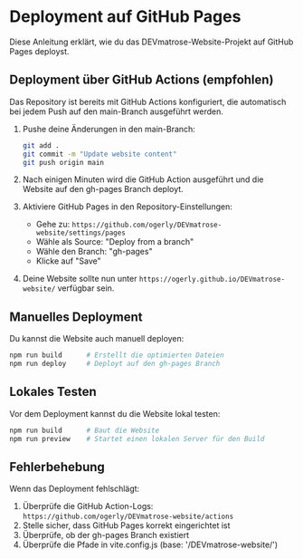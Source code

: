 # Deployment auf GitHub Pages

Diese Anleitung erklärt, wie du das DEVmatrose-Website-Projekt auf GitHub Pages deployst.

## Deployment über GitHub Actions (empfohlen)

Das Repository ist bereits mit GitHub Actions konfiguriert, die automatisch bei jedem Push auf den main-Branch ausgeführt werden.

1. Pushe deine Änderungen in den main-Branch:
   ```bash
   git add .
   git commit -m "Update website content"
   git push origin main
   ```

2. Nach einigen Minuten wird die GitHub Action ausgeführt und die Website auf den gh-pages Branch deployt.

3. Aktiviere GitHub Pages in den Repository-Einstellungen:
   - Gehe zu: `https://github.com/ogerly/DEVmatrose-website/settings/pages`
   - Wähle als Source: "Deploy from a branch"
   - Wähle den Branch: "gh-pages"
   - Klicke auf "Save"

4. Deine Website sollte nun unter `https://ogerly.github.io/DEVmatrose-website/` verfügbar sein.

## Manuelles Deployment

Du kannst die Website auch manuell deployen:

```bash
npm run build      # Erstellt die optimierten Dateien
npm run deploy     # Deployt auf den gh-pages Branch
```

## Lokales Testen

Vor dem Deployment kannst du die Website lokal testen:

```bash
npm run build      # Baut die Website
npm run preview    # Startet einen lokalen Server für den Build
```

## Fehlerbehebung

Wenn das Deployment fehlschlägt:

1. Überprüfe die GitHub Action-Logs: `https://github.com/ogerly/DEVmatrose-website/actions`
2. Stelle sicher, dass GitHub Pages korrekt eingerichtet ist
3. Überprüfe, ob der gh-pages Branch existiert
4. Überprüfe die Pfade in vite.config.js (base: '/DEVmatrose-website/')
